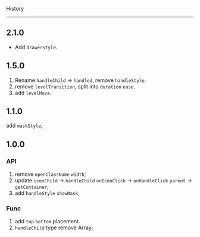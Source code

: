 History

---

## 2.1.0

- Add `drawerStyle`.

## 1.5.0

1. Rename `handleChild` -> `handled`, remove `handleStyle`.
2. remove `levelTransition`, split into `duration` `ease`.
3. add `levelMove`.

## 1.1.0

add `maskStyle`;

## 1.0.0

### API

1. remove `openClassName` `width`;
2. update `iconChild` -> `handleChild` `onIconClick` -> `onHandleClick` `parent` -> `getContainer`;
3. add `handleStyle` `showMask`;

### Func

1. add `top` `bottom` placement.
2. `handleChild` type remove Array;
